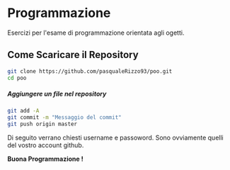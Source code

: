 Programmazione 
=========

Esercizi per l'esame di programmazione orientata agli ogetti.


Come Scaricare il Repository
--------------

```sh
git clone https://github.com/pasqualeRizzo93/poo.git
cd poo
```

##### Aggiungere un file nel repository


```sh
git add -A 
git commit -m "Messaggio del commit"
git push origin master 
```
Di seguito verrano chiesti username e passoword. Sono ovviamente quelli del vostro account github.



**Buona Programmazione !**

[john gruber]:http://daringfireball.net/
[@thomasfuchs]:http://twitter.com/thomasfuchs
[1]:http://daringfireball.net/projects/markdown/
[marked]:https://github.com/chjj/marked
[Ace Editor]:http://ace.ajax.org
[node.js]:http://nodejs.org
[Twitter Bootstrap]:http://twitter.github.com/bootstrap/
[keymaster.js]:https://github.com/madrobby/keymaster
[jQuery]:http://jquery.com
[@tjholowaychuk]:http://twitter.com/tjholowaychuk
[express]:http://expressjs.com
